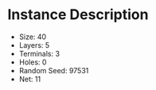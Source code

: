 # Instance Description

* Size: 40
* Layers: 5
* Terminals: 3
* Holes: 0
* Random Seed: 97531
* Net: 11
